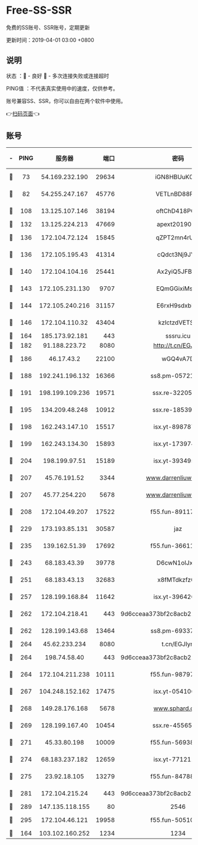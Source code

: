 # Free-SS-SSR

免费的SS账号、SSR账号，定期更新

更新时间：2019-04-01 03:00 +0800

## 说明

状态     ：🙂 - 良好 🙁 - 多次连接失败或连接超时

PING值   ：不代表真实使用中的速度，仅供参考。

账号兼容SS、SSR，你可以自由在两个软件中使用。

👉[扫码页面](https://liesauer.github.io/Free-SS-SSR/)👈

## 账号

|-|PING|服务器|端口|密码|加密方式|区域|
|:----:|:----:|:-----:|-----:|:----:|:----:|:----:|
|🙂|73|54.169.232.190|29634|iGN8HBUuK073|aes-256-cfb|SG|
|🙂|82|54.255.247.167|45776|VETLnBD88Rux|aes-256-cfb|SG|
|🙂|108|13.125.107.146|38194|oftChD418PCw|aes-256-cfb|KR|
|🙂|132|13.125.224.213|47669|apext2019001|chacha20|KR|
|🙂|136|172.104.72.124|15845|qZPT2mn4rUFJ|aes-256-cfb|JP|
|🙂|136|172.105.195.43|41314|cQdct3Nj9JVP|aes-256-cfb|JP|
|🙂|140|172.104.104.16|25441|Ax2yiQ5JFBT5|aes-256-cfb|JP|
|🙂|143|172.105.231.130|9707|EQmGGixiMszZ|aes-256-cfb|JP|
|🙂|144|172.105.240.216|31157|E6rxH9sdxbD6|aes-256-cfb|JP|
|🙂|146|172.104.110.32|43404|kzIctzdVETSB|aes-256-cfb|JP|
|🙂|164|185.173.92.181|443|sssru.icu|rc4-md5|RU|
|🙂|182|91.188.223.72|8080|http://t.cn/EGJIyrl|rc4-md5|RU|
|🙂|186|46.17.43.2|22100|wGQ4vA7D|aes-256-gcm|RU|
|🙂|188|192.241.196.132|16366|ss8.pm-05721802|aes-256-cfb|US|
|🙂|191|198.199.109.236|19571|ssx.re-32205633|aes-256-cfb|US|
|🙂|195|134.209.48.248|10912|ssx.re-18539216|aes-256-cfb|US|
|🙂|198|162.243.147.10|15517|isx.yt-89878762|aes-256-cfb|US|
|🙂|199|162.243.134.30|15893|isx.yt-17397453|aes-256-cfb|US|
|🙂|204|198.199.97.51|15189|isx.yt-39349533|aes-256-cfb|US|
|🙂|207|45.76.191.52|3344|www.darrenliuwei.com|aes-256-cfb|JP|
|🙂|207|45.77.254.220|5678|www.darrenliuwei.com|aes-256-cfb|SG|
|🙂|208|172.104.49.207|17522|f55.fun-89117165|aes-256-cfb|SG|
|🙂|229|173.193.85.131|30587|jaz|aes-256-cfb|US|
|🙂|235|139.162.51.39|17692|f55.fun-36611767|aes-256-cfb|SG|
|🙂|243|68.183.43.39|39778|D6cwN1oIJxeJ|aes-256-cfb|GB|
|🙂|251|68.183.43.13|32683|x8fMTdkzfz00|aes-256-cfb|GB|
|🙂|257|128.199.168.84|11642|isx.yt-39642003|aes-256-cfb|SG|
|🙂|262|172.104.218.41|443|9d6cceaa373bf2c8acb22e60b6a58be6|aes-256-cfb|US|
|🙂|262|128.199.143.68|13464|ss8.pm-69337563|aes-256-cfb|SG|
|🙂|264|45.62.233.234|8080|t.cn/EGJIyrl|rc4-md5|CA|
|🙂|264|198.74.58.40|443|9d6cceaa373bf2c8acb22e60b6a58be6|aes-256-cfb|US|
|🙂|264|172.104.211.238|10111|f55.fun-98797632|aes-256-cfb|US|
|🙂|267|104.248.152.162|17475|isx.yt-05410663|aes-256-cfb|SG|
|🙂|268|149.28.176.168|5678|www.sphard.com|aes-256-cfb|AU|
|🙂|269|128.199.167.40|10454|ssx.re-45565568|aes-256-cfb|SG|
|🙂|271|45.33.80.198|10009|f55.fun-56938331|aes-256-cfb|US|
|🙂|274|68.183.237.182|12659|isx.yt-77121174|aes-256-cfb|SG|
|🙂|275|23.92.18.105|13279|f55.fun-84788806|aes-256-cfb|US|
|🙂|281|172.104.215.24|443|9d6cceaa373bf2c8acb22e60b6a58be6|aes-256-cfb|US|
|🙂|289|147.135.118.155|80|2546|chacha20|US|
|🙂|295|172.104.46.121|19958|f55.fun-50510285|aes-256-cfb|SG|
|🙁|164|103.102.160.252|1234|1234|rc4-md5|JP|
